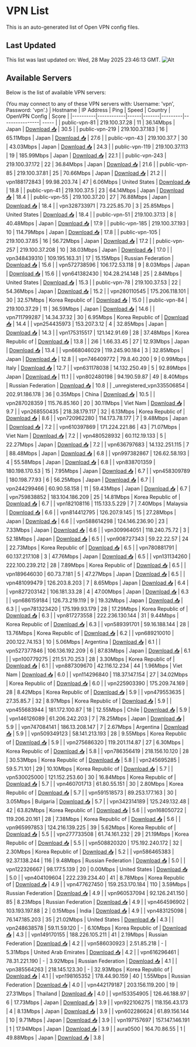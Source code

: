 # VPN List

This is an auto-generated list of Open VPN config files.

## Last Updated

This list was last updated on: Wed, 28 May 2025 23:46:13 GMT.
![Alt](https://repobeats.axiom.co/api/embed/186b98318ef1479477931607c1ad7d823f12451f.svg "Repobeats analytics image")

## Available Servers

Below is the list of available VPN servers:

(You may connect to any of these VPN servers with: Username: 'vpn', Password: 'vpn'.)
| Hostname | IP Address | Ping | Speed | Country | OpenVPN Config | Score |
|----------|------------|------|-------|---------|----------------| ----- |
| public-vpn-81 | 219.100.37.28 | 11 | 36.14Mbps | Japan | [Download 📥](./configs/server_0_JP.ovpn) | 30.5 |
| public-vpn-219 | 219.100.37.183 | 16 | 65.11Mbps | Japan | [Download 📥](./configs/server_1_JP.ovpn) | 27.6 |
| public-vpn-43 | 219.100.37.7 | 30 | 43.03Mbps | Japan | [Download 📥](./configs/server_2_JP.ovpn) | 24.3 |
| public-vpn-119 | 219.100.37.113 | 19 | 185.99Mbps | Japan | [Download 📥](./configs/server_3_JP.ovpn) | 22.1 |
| public-vpn-243 | 219.100.37.172 | 22 | 36.84Mbps | Japan | [Download 📥](./configs/server_4_JP.ovpn) | 21.6 |
| public-vpn-85 | 219.100.37.81 | 25 | 70.66Mbps | Japan | [Download 📥](./configs/server_5_JP.ovpn) | 21.2 |
| vpn188172843 | 99.98.203.74 | 47 | 6.06Mbps | United States | [Download 📥](./configs/server_6_US.ovpn) | 18.8 |
| public-vpn-41 | 219.100.37.5 | 23 | 64.14Mbps | Japan | [Download 📥](./configs/server_7_JP.ovpn) | 18.4 |
| public-vpn-55 | 219.100.37.20 | 27 | 76.88Mbps | Japan | [Download 📥](./configs/server_8_JP.ovpn) | 18.4 |
| vpn328733971 | 73.225.85.70 | 3 | 25.85Mbps | United States | [Download 📥](./configs/server_9_US.ovpn) | 18.4 |
| public-vpn-51 | 219.100.37.13 | 8 | 40.48Mbps | Japan | [Download 📥](./configs/server_10_JP.ovpn) | 17.9 |
| public-vpn-185 | 219.100.37.193 | 10 | 114.79Mbps | Japan | [Download 📥](./configs/server_11_JP.ovpn) | 17.8 |
| public-vpn-105 | 219.100.37.85 | 16 | 56.72Mbps | Japan | [Download 📥](./configs/server_12_JP.ovpn) | 17.2 |
| public-vpn-257 | 219.100.37.208 | 10 | 38.03Mbps | Japan | [Download 📥](./configs/server_13_JP.ovpn) | 17.0 |
| vpn348439310 | 109.195.163.31 | 17 | 15.15Mbps | Russian Federation | [Download 📥](./configs/server_14_RU.ovpn) | 15.6 |
| vpn572738596 | 106.172.53.118 | 9 | 8.03Mbps | Japan | [Download 📥](./configs/server_15_JP.ovpn) | 15.6 |
| vpn641382430 | 104.28.214.148 | 25 | 2.84Mbps | United States | [Download 📥](./configs/server_16_US.ovpn) | 15.3 |
| public-vpn-78 | 219.100.37.53 | 22 | 54.36Mbps | Japan | [Download 📥](./configs/server_17_JP.ovpn) | 15.2 |
| vpn280110545 | 175.206.118.101 | 30 | 32.57Mbps | Korea Republic of | [Download 📥](./configs/server_18_KR.ovpn) | 15.0 |
| public-vpn-84 | 219.100.37.29 | 11 | 36.59Mbps | Japan | [Download 📥](./configs/server_19_JP.ovpn) | 14.6 |
| vpn711799287 | 14.34.37.32 | 30 | 6.95Mbps | Korea Republic of | [Download 📥](./configs/server_20_KR.ovpn) | 14.4 |
| vpn254435973 | 153.207.3.12 | 4 | 32.85Mbps | Japan | [Download 📥](./configs/server_21_JP.ovpn) | 14.3 |
| vpn175315517 | 121.142.91.69 | 28 | 37.48Mbps | Korea Republic of | [Download 📥](./configs/server_22_KR.ovpn) | 13.8 |
| 2i6 | 1.66.33.45 | 27 | 12.93Mbps | Japan | [Download 📥](./configs/server_23_JP.ovpn) | 13.4 |
| vpn668046029 | 119.245.90.184 | 3 | 32.85Mbps | Japan | [Download 📥](./configs/server_24_JP.ovpn) | 12.8 |
| vpn746409772 | 79.8.40.200 | 9 | 0.99Mbps | Italy | [Download 📥](./configs/server_25_IT.ovpn) | 12.7 |
| vpn631178038 | 14.132.250.49 | 5 | 92.89Mbps | Japan | [Download 📥](./configs/server_26_JP.ovpn) | 11.1 |
| vpn802480198 | 94.190.59.87 | 49 | 8.40Mbps | Russian Federation | [Download 📥](./configs/server_27_RU.ovpn) | 10.8 |
| _unregistered_vpn335506854 | 202.91.186.178 | 36 | 0.35Mbps | China | [Download 📥](./configs/server_28_CN.ovpn) | 10.5 |
| vpn287028359 | 115.76.85.160 | 20 | 30.11Mbps | Viet Nam | [Download 📥](./configs/server_29_VN.ovpn) | 9.7 |
| vpn268550435 | 218.38.179.117 | 32 | 6.13Mbps | Korea Republic of | [Download 📥](./configs/server_30_KR.ovpn) | 8.6 |
| vpn720962280 | 114.173.78.177 | 7 | 9.48Mbps | Japan | [Download 📥](./configs/server_31_JP.ovpn) | 7.2 |
| vpn610397869 | 171.224.221.86 | 43 | 71.07Mbps | Viet Nam | [Download 📥](./configs/server_32_VN.ovpn) | 7.2 |
| vpn480528932 | 60.112.19.133 | 5 | 22.27Mbps | Japan | [Download 📥](./configs/server_33_JP.ovpn) | 7.2 |
| vpn636797683 | 14.132.251.115 | 7 | 88.48Mbps | Japan | [Download 📥](./configs/server_34_JP.ovpn) | 6.8 |
| vpn997382867 | 126.62.58.193 | 4 | 55.58Mbps | Japan | [Download 📥](./configs/server_35_JP.ovpn) | 6.8 |
| vpn838701359 | 180.198.170.53 | 15 | 7.95Mbps | Japan | [Download 📥](./configs/server_36_JP.ovpn) | 6.7 |
| vpn458309789 | 180.198.77.93 | 6 | 56.25Mbps | Japan | [Download 📥](./configs/server_37_JP.ovpn) | 6.7 |
| vpn244299466 | 60.90.58.158 | 11 | 59.43Mbps | Japan | [Download 📥](./configs/server_38_JP.ovpn) | 6.7 |
| vpn759838852 | 183.104.186.209 | 25 | 14.81Mbps | Korea Republic of | [Download 📥](./configs/server_39_KR.ovpn) | 6.7 |
| vpn182108116 | 115.133.5.229 | 7 | 7.40Mbps | Malaysia | [Download 📥](./configs/server_40_MY.ovpn) | 6.6 |
| vpn814412795 | 126.207.9.145 | 15 | 27.28Mbps | Japan | [Download 📥](./configs/server_41_JP.ovpn) | 6.6 |
| vpn588614298 | 124.146.236.90 | 23 | 7.33Mbps | Japan | [Download 📥](./configs/server_42_JP.ovpn) | 6.6 |
| vpn309964051 | 118.240.75.72 | 3 | 52.18Mbps | Japan | [Download 📥](./configs/server_43_JP.ovpn) | 6.5 |
| vpn908727343 | 59.22.22.57 | 24 | 22.73Mbps | Korea Republic of | [Download 📥](./configs/server_44_KR.ovpn) | 6.5 |
| vpn780881791 | 60.137.217.108 | 3 | 47.76Mbps | Japan | [Download 📥](./configs/server_45_JP.ovpn) | 6.5 |
| vpn131134260 | 222.100.239.212 | 28 | 7.89Mbps | Korea Republic of | [Download 📥](./configs/server_46_KR.ovpn) | 6.5 |
| vpn189646030 | 60.73.7.181 | 5 | 47.27Mbps | Japan | [Download 📥](./configs/server_47_JP.ovpn) | 6.5 |
| vpn481099479 | 126.203.8.203 | 7 | 8.65Mbps | Japan | [Download 📥](./configs/server_48_JP.ovpn) | 6.4 |
| vpn827203142 | 106.181.33.28 | 4 | 47.00Mbps | Japan | [Download 📥](./configs/server_49_JP.ovpn) | 6.3 |
| vpn686159184 | 126.73.219.119 | 9 | 19.32Mbps | Japan | [Download 📥](./configs/server_50_JP.ovpn) | 6.3 |
| vpn781323420 | 175.199.93.179 | 28 | 17.29Mbps | Korea Republic of | [Download 📥](./configs/server_51_KR.ovpn) | 6.3 |
| vpn817273558 | 222.236.130.144 | 31 | 9.44Mbps | Korea Republic of | [Download 📥](./configs/server_52_KR.ovpn) | 6.3 |
| vpn589391701 | 59.16.188.144 | 28 | 13.76Mbps | Korea Republic of | [Download 📥](./configs/server_53_KR.ovpn) | 6.2 |
| vpn689210010 | 200.122.74.153 | 10 | 5.06Mbps | Argentina | [Download 📥](./configs/server_54_AR.ovpn) | 6.1 |
| vpn527377846 | 106.136.192.209 | 6 | 87.83Mbps | Japan | [Download 📥](./configs/server_55_JP.ovpn) | 6.1 |
| vpn100779275 | 211.51.70.253 | 28 | 3.30Mbps | Korea Republic of | [Download 📥](./configs/server_56_KR.ovpn) | 6.1 |
| vpn887309670 | 42.116.12.234 | 44 | 1.96Mbps | Viet Nam | [Download 📥](./configs/server_57_VN.ovpn) | 6.0 |
| vpn114296840 | 118.37.147.154 | 27 | 34.02Mbps | Korea Republic of | [Download 📥](./configs/server_58_KR.ovpn) | 6.0 |
| vpn225903390 | 175.209.74.169 | 28 | 8.42Mbps | Korea Republic of | [Download 📥](./configs/server_59_KR.ovpn) | 5.9 |
| vpn479553635 | 27.35.85.7 | 32 | 8.97Mbps | Korea Republic of | [Download 📥](./configs/server_60_KR.ovpn) | 5.9 |
| vpn455683944 | 181.172.100.87 | 18 | 12.55Mbps | Chile | [Download 📥](./configs/server_61_CL.ovpn) | 5.9 |
| vpn146126089 | 61.206.242.203 | 7 | 78.25Mbps | Japan | [Download 📥](./configs/server_62_JP.ovpn) | 5.9 |
| vpn747084141 | 186.13.208.147 | 7 | 2.67Mbps | Argentina | [Download 📥](./configs/server_63_AR.ovpn) | 5.9 |
| vpn509349123 | 58.141.213.193 | 28 | 9.55Mbps | Korea Republic of | [Download 📥](./configs/server_64_KR.ovpn) | 5.9 |
| vpn275686320 | 119.201.114.87 | 27 | 6.30Mbps | Korea Republic of | [Download 📥](./configs/server_65_KR.ovpn) | 5.8 |
| vpn786356419 | 218.156.10.120 | 28 | 30.53Mbps | Korea Republic of | [Download 📥](./configs/server_66_KR.ovpn) | 5.8 |
| vpn245695285 | 59.5.71.101 | 29 | 10.10Mbps | Korea Republic of | [Download 📥](./configs/server_67_KR.ovpn) | 5.7 |
| vpn530025000 | 121.152.253.60 | 30 | 16.84Mbps | Korea Republic of | [Download 📥](./configs/server_68_KR.ovpn) | 5.7 |
| vpn460701713 | 61.80.55.151 | 30 | 2.80Mbps | Korea Republic of | [Download 📥](./configs/server_69_KR.ovpn) | 5.7 |
| vpn591518573 | 89.253.177.163 | 30 | 3.05Mbps | Bulgaria | [Download 📥](./configs/server_70_BG.ovpn) | 5.7 |
| vpn342314189 | 125.249.132.48 | 42 | 63.82Mbps | Korea Republic of | [Download 📥](./configs/server_71_KR.ovpn) | 5.6 |
| vpn168050722 | 119.206.20.161 | 28 | 7.38Mbps | Korea Republic of | [Download 📥](./configs/server_72_KR.ovpn) | 5.6 |
| vpn965997853 | 124.216.139.225 | 39 | 5.62Mbps | Korea Republic of | [Download 📥](./configs/server_73_KR.ovpn) | 5.5 |
| vpn277733508 | 61.74.161.232 | 29 | 21.19Mbps | Korea Republic of | [Download 📥](./configs/server_74_KR.ovpn) | 5.5 |
| vpn508820320 | 175.192.240.172 | 32 | 2.30Mbps | Korea Republic of | [Download 📥](./configs/server_75_KR.ovpn) | 5.2 |
| vpn586465383 | 92.37.138.244 | 116 | 9.48Mbps | Russian Federation | [Download 📥](./configs/server_76_RU.ovpn) | 5.0 |
| vpn122326667 | 98.177.5.139 | 20 | 0.00Mbps | United States | [Download 📥](./configs/server_77_US.ovpn) | 5.0 |
| vpn404109604 | 222.239.234.40 | 41 | 8.78Mbps | Korea Republic of | [Download 📥](./configs/server_78_KR.ovpn) | 4.9 |
| vpn477627450 | 159.253.170.184 | 110 | 3.59Mbps | Russian Federation | [Download 📥](./configs/server_79_RU.ovpn) | 4.9 |
| vpn960537094 | 92.126.241.150 | 85 | 8.23Mbps | Russian Federation | [Download 📥](./configs/server_80_RU.ovpn) | 4.9 |
| vpn464596902 | 103.193.197.88 | 2 | 0.15Mbps | India | [Download 📥](./configs/server_81_IN.ovpn) | 4.9 |
| vpn483125098 | 76.147.185.203 | 35 | 21.02Mbps | United States | [Download 📥](./configs/server_82_US.ovpn) | 4.3 |
| vpn248638578 | 59.11.59.120 | - | 6.10Mbps | Korea Republic of | [Download 📥](./configs/server_83_KR.ovpn) | 4.3 |
| vpn149170155 | 188.226.105.211 | 41 | 2.19Mbps | Russian Federation | [Download 📥](./configs/server_84_RU.ovpn) | 4.2 |
| vpn586030923 | 2.51.85.218 | - | 5.31Mbps | United Arab Emirates | [Download 📥](./configs/server_85_AE.ovpn) | 4.2 |
| vpn616296461 | 78.31.221.190 | - | 3.92Mbps | Russian Federation | [Download 📥](./configs/server_86_RU.ovpn) | 4.1 |
| vpn385564263 | 218.145.123.30 | - | 32.93Mbps | Korea Republic of | [Download 📥](./configs/server_87_KR.ovpn) | 4.1 |
| vpn198165352 | 178.44.90.159 | 40 | 1.55Mbps | Russian Federation | [Download 📥](./configs/server_88_RU.ovpn) | 4.0 |
| vpn442179187 | 203.156.119.200 | 19 | 27.31Mbps | Thailand | [Download 📥](./configs/server_89_TH.ovpn) | 4.0 |
| vpn153354905 | 126.46.188.97 | 6 | 17.73Mbps | Japan | [Download 📥](./configs/server_90_JP.ovpn) | 3.9 |
| vpn922106275 | 118.156.43.173 | 4 | 8.13Mbps | Japan | [Download 📥](./configs/server_91_JP.ovpn) | 3.9 |
| vpn602286624 | 61.89.156.144 | 10 | 9.71Mbps | Japan | [Download 📥](./configs/server_92_JP.ovpn) | 3.9 |
| vpn197157697 | 157.147.146.191 | 1 | 17.94Mbps | Japan | [Download 📥](./configs/server_93_JP.ovpn) | 3.9 |
| aura0500 | 164.70.86.55 | 1 | 49.88Mbps | Japan | [Download 📥](./configs/server_94_JP.ovpn) | 3.8 |
